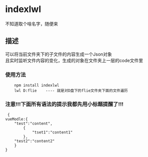 
indexlwl 
===================================  
  不知道取个啥名字，随便来
  
    
描述 
-----------------------------------  
  可以将当前文件夹下的子文件的内容生成一个Json对象<br/>
  且实时监听文件内容的变化，生成的对象在文件夹上一层的code文件里
    
### 使用方法  
		npm install indexlwl 
		lwl D:flie    ---- 就是对D盘下的flie文件夹下面的文件遍历
  
### 注意!!!下面所有语法的提示我都先用小标题提醒了!!!   
  
	 {
	vueModle:{
		"test":"content",
			{
				"tset1":"content1"
			},
		"test2":"content2"
		}
	}  
          

  

     
